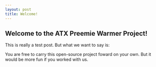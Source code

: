 ```yaml
---
layout: post
title: Welcome!
---
```


<!---
This ATX-Preemie file is associated with the project's mission: to develop a cheap, open-source warmer for low-birth weight babies world wide.
Copyright (C) 2021 Robert Read
This program is free software: you can redistribute it and/or modify
it under the terms of the GNU Affero General Public License as
published by the Free Software Foundation, either version 3 of the
License, or (at your option) any later version.
This program is distributed in the hope that it will be useful,
but WITHOUT ANY WARRANTY; without even the implied warranty of
MERCHANTABILITY or FITNESS FOR A PARTICULAR PURPOSE.  See the
GNU Affero General Public License for more details.
You should have received a copy of the GNU Affero General Public License
along with this program.  If not, see <https://www.gnu.org/licenses/>.
-->

<section class="content">
      <div class="jumbotron">
        <h1> Welcome to the ATX Preemie Warmer Project!</h1>
      </div>

<p> This is really a test post.  But what we want to say is:

<quote> You are free to carry this open-source project foward on your own. But it would be more fun if you worked with us. </quote>

</section>

